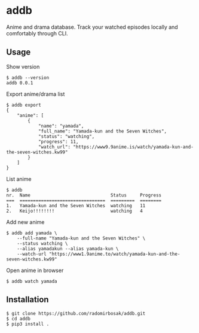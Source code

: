 # addb #

Anime and drama database. Track your watched episodes locally and comfortably through CLI.


## Usage ##

Show version
```console
$ addb --version
addb 0.0.1
```

Export anime/drama list
```console
$ addb export
{
    "anime": [
        {
            "name": "yamada",
            "full_name": "Yamada-kun and the Seven Witches",
            "status": "watching",
            "progress": 11,
            "watch_url": "https://www9.9anime.is/watch/yamada-kun-and-the-seven-witches.kw99"
        }
    ]
}
```

List anime
```console
$ addb
nr.  Name                              Status     Progress
===  ================================  =========  ========
1.   Yamada-kun and the Seven Witches  watching   11
2.   Keijo!!!!!!!!                     watching   4
```

Add new anime
```console
$ addb add yamada \
    --full-name "Yamada-kun and the Seven Witches" \
    --status watching \
    --alias yamadakun --alias yamada-kun \
    --watch-url "https://www1.9anime.to/watch/yamada-kun-and-the-seven-witches.kw99"
```

Open anime in browser
```console
$ addb watch yamada
```

## Installation ##

```console
$ git clone https://github.com/radomirbosak/addb.git
$ cd addb
$ pip3 install .
```
